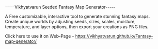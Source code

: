 -----Vikhyatvarun Seeded Fantasy Map Generator-----

A Free customizable, interactive tool to generate stunning fantasy maps. Create unique worlds by adjusting seeds, sizes, scales, moisture, temperature, and layer options, then export your creations as PNG files.

Click here to use it on Web-Page - https://vikhyatvarun.github.io/Fantasy-map-generator/
